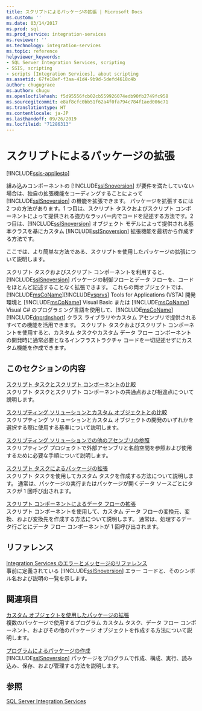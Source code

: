```yaml
---
title: スクリプトによるパッケージの拡張 | Microsoft Docs
ms.custom: ''
ms.date: 03/14/2017
ms.prod: sql
ms.prod_service: integration-services
ms.reviewer: ''
ms.technology: integration-services
ms.topic: reference
helpviewer_keywords:
- SQL Server Integration Services, scripting
- SSIS, scripting
- scripts [Integration Services], about scripting
ms.assetid: 67fe18ef-f3aa-41d4-9b9d-5defd4618c4b
author: chugugrace
ms.author: chugu
ms.openlocfilehash: f5d95556fcb02cb559926074edb90fb2749fc958
ms.sourcegitcommit: e8af8cfc0bb51f62a4f0fa794c784f1aed006c71
ms.translationtype: HT
ms.contentlocale: ja-JP
ms.lasthandoff: 09/26/2019
ms.locfileid: "71286313"
---
```

# <a name="extending-packages-with-scripting"></a>スクリプトによるパッケージの拡張

[!INCLUDE[ssis-appliesto](../../includes/ssis-appliesto-ssvrpluslinux-asdb-asdw-xxx.md)]


  組み込みコンポーネントの [!INCLUDE[ssISnoversion](../../includes/ssisnoversion-md.md)] が要件を満たしていない場合は、独自の拡張機能をコーディングすることによって [!INCLUDE[ssISnoversion](../../includes/ssisnoversion-md.md)] の機能を拡張できます。 パッケージを拡張するには 2 つの方法があります。1 つ目は、スクリプト タスクおよびスクリプト コンポーネントによって提供される強力なラッパー内でコードを記述する方法です。2 つ目は、[!INCLUDE[ssISnoversion](../../includes/ssisnoversion-md.md)] オブジェクト モデルによって提供される基本クラスを基にカスタム [!INCLUDE[ssISnoversion](../../includes/ssisnoversion-md.md)] 拡張機能を最初から作成する方法です。  
  
 ここでは、より簡単な方法である、スクリプトを使用したパッケージの拡張について説明します。  
  
 スクリプト タスクおよびスクリプト コンポーネントを利用すると、[!INCLUDE[ssISnoversion](../../includes/ssisnoversion-md.md)] パッケージの制御フローとデータ フローを、コードをほとんど記述することなく拡張できます。 これらの両オブジェクトでは、[!INCLUDE[msCoName](../../includes/msconame-md.md)][!INCLUDE[vsprvs](../../includes/vsprvs-md.md)] Tools for Applications (VSTA) 開発環境と [!INCLUDE[msCoName](../../includes/msconame-md.md)] Visual Basic または [!INCLUDE[msCoName](../../includes/msconame-md.md)] Visual C# のプログラミング言語を使用して、[!INCLUDE[msCoName](../../includes/msconame-md.md)][!INCLUDE[dnprdnshort](../../includes/dnprdnshort-md.md)] クラス ライブラリやカスタム アセンブリで提供されるすべての機能を活用できます。 スクリプト タスクおよびスクリプト コンポーネントを使用すると、カスタム タスクやカスタム データ フロー コンポーネントの開発時に通常必要となるインフラストラクチャ コードを一切記述せずにカスタム機能を作成できます。  
  
## <a name="in-this-section"></a>このセクションの内容  
 [スクリプト タスクとスクリプト コンポーネントの比較](../../integration-services/extending-packages-scripting/comparing-the-script-task-and-the-script-component.md)  
 スクリプト タスクとスクリプト コンポーネントの共通点および相違点について説明します。  
  
 [スクリプティング ソリューションとカスタム オブジェクトとの比較](../../integration-services/extending-packages-scripting/comparing-scripting-solutions-and-custom-objects.md)  
 スクリプティング ソリューションとカスタム オブジェクトの開発のいずれかを選択する際に使用する基準について説明します。  
  
 [スクリプティング ソリューションでの他のアセンブリの参照](../../integration-services/extending-packages-scripting/referencing-other-assemblies-in-scripting-solutions.md)  
 スクリプティング プロジェクトで外部アセンブリと名前空間を参照および使用するために必要な手順について説明します。  
  
 [スクリプト タスクによるパッケージの拡張](../../integration-services/extending-packages-scripting/task/extending-the-package-with-the-script-task.md)  
 スクリプト タスクを使用してカスタム タスクを作成する方法について説明します。 通常は、パッケージの実行またはパッケージが開くデータ ソースごとにタスクが 1 回呼び出されます。  
  
 [スクリプト コンポーネントによるデータ フローの拡張](../../integration-services/extending-packages-scripting/data-flow-script-component/extending-the-data-flow-with-the-script-component.md)  
 スクリプト コンポーネントを使用して、カスタム データ フローの変換元、変換、および変換先を作成する方法について説明します。 通常は、処理するデータ行ごとにデータ フロー コンポーネントが 1 回呼び出されます。  
  
## <a name="reference"></a>リファレンス  
 [Integration Services のエラーとメッセージのリファレンス](../../integration-services/integration-services-error-and-message-reference.md)  
 事前に定義されている [!INCLUDE[ssISnoversion](../../includes/ssisnoversion-md.md)] エラー コードと、そのシンボル名および説明の一覧を示します。  
  
## <a name="related-sections"></a>関連項目  
 [カスタム オブジェクトを使用したパッケージの拡張](../../integration-services/extending-packages-custom-objects/extending-packages-with-custom-objects.md)  
 複数のパッケージで使用するプログラム カスタム タスク、データ フロー コンポーネント、およびその他のパッケージ オブジェクトを作成する方法について説明します。  
  
 [プログラムによるパッケージの作成](../../integration-services/building-packages-programmatically/building-packages-programmatically.md)  
 [!INCLUDE[ssISnoversion](../../includes/ssisnoversion-md.md)] パッケージをプログラムで作成、構成、実行、読み込み、保存、および管理する方法を説明します。  
  
## <a name="see-also"></a>参照  
 [SQL Server Integration Services](../../integration-services/sql-server-integration-services.md)  
  
  
